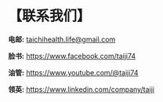 # 【联系我们】


**电邮:** <a href="mailto://taichihealth.life@gmail.com">taichihealth.life@gmail.com</a>

**脸书:** 
<a href="https://www.facebook.com/taiji74" target="_blank">https://www.facebook.com/taiji74</a> 

**油管:** 
<a href="https://www.youtube.com/@taiji74" target="_blank">https://www.youtube.com/@taiji74</a>

**领英:** 
<a href="https://www.linkedin.com/company/taiji" target="_blank">https://www.linkedin.com/company/taiji</a>
